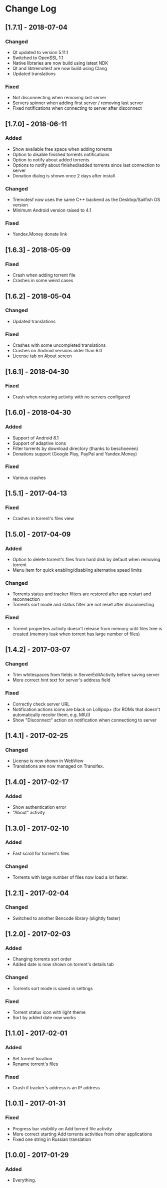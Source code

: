 # Change Log

## [1.7.1] - 2018-07-04
### Changed
- Qt updated to version 5.11.1
- Switched to OpenSSL 1.1
- Native libraries are now build using latest NDK
- Qt and libtremotesf are now build using Clang
- Updated translations

### Fixed
- Not disconnecting when removing last server
- Servers spinner when adding first server / removing last server
- Fixed notifications when connecting to server after disconnect

## [1.7.0] - 2018-06-11
### Added
- Show available free space when adding torrents
- Option to disable finished torrents notifications
- Option to notify about added torrents
- Options to notify about finished/added torrents since last connection to server
- Donation dialog is shown once 2 days after install

### Changed
- Tremotesf now uses the same C++ backend as the Desktop/Sailfish OS version
- Minimum Android version raised to 4.1

### Fixed
- Yandex.Money donate link

## [1.6.3] - 2018-05-09
### Fixed
- Crash when adding torrent file
- Crashes in some weird cases

## [1.6.2] - 2018-05-04
### Changed
- Updated translations

### Fixed
- Crashes with some uncompleted translations
- Crashes on Android versions older than 6.0
- License tab on About screen

## [1.6.1] - 2018-04-30
### Fixed
- Crash when restoring activity with no servers configured

## [1.6.0] - 2018-04-30
### Added
- Support of Android 8.1
- Support of adaptive icons
- Filter torrents by download directory (thanks to beschoenen)
- Donations support (Google Play, PayPal and Yandex.Money)

### Fixed
- Various crashes

## [1.5.1] - 2017-04-13
### Fixed
- Crashes in torrent's files view

## [1.5.0] - 2017-04-09
### Added
- Option to delete torrent's files from hard disk by default when removing torrent
- Menu item for quick enabling/disabling alternative speed limits

### Changed
- Torrents status and tracker filters are restored after app restart and reconnection
- Torrents sort mode and status filter are not reset after disconnecting

### Fixed
- Torrent properties activity doesn't release from memory until files tree is created (memory leak when torrent has large number of files) 

## [1.4.2] - 2017-03-07
### Changed
- Trim whitespaces from fields in ServerEditActivity before saving server
- More correct hint text for server's address field

### Fixed
- Correctly check server URL
- Notification actions icons are black on Lollipop+ (for ROMs that doesn't automatically recolor them, e.g. MIUI)
- Show "Disconnect" action on notification when connectiong to server

## [1.4.1] - 2017-02-25
### Changed
- License is now shown in WebView
- Translations are now managed on Transifex.

## [1.4.0] - 2017-02-17
### Added
- Show authentication error
- "About" activity

## [1.3.0] - 2017-02-10
### Added
- Fast scroll for torrent's files

### Changed
- Torrents with large number of files now load a lot faster.

## [1.2.1] - 2017-02-04
### Changed
- Switched to another Bencode library (slightly faster)

## [1.2.0] - 2017-02-03
### Added
- Changing torrents sort order
- Added date is now shown on torrent's details tab

### Changed
- Torrents sort mode is saved in settings

### Fixed
- Torrent status icon with light theme
- Sort by added date now works

## [1.1.0] - 2017-02-01
### Added
- Set torrent location
- Rename torrent's files

### Fixed
- Crash if tracker's address is an IP address

## [1.0.1] - 2017-01-31
### Fixed
- Progress bar visibility on Add torrent file activity
- More correct starting Add torrents activities from other applications
- Fixed one string in Russian translation

## [1.0.0] - 2017-01-29
### Added
- Everything.

